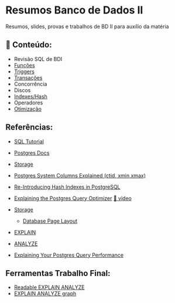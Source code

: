 # Resumos Banco de Dados II

Resumos, slides, provas e trabalhos de BD II para auxílio da matéria

## :book: Conteúdo:

- Revisão SQL de BDI
- [Funções](https://www.postgresql.org/docs/current/functions.html)
- [Triggers](https://www.postgresql.org/docs/current/triggers.html)
- [Transações](https://www.postgresql.org/docs/current/transactions.html)
- Concorrência
- Discos
- [Indexes/Hash](https://www.postgresql.org/docs/current/hash-index.html)
- Operadores
- [Otimização](https://www.postgresql.org/docs/current/planner-optimizer.html)

## Referências:

- [SQL Tutorial](https://www.w3schools.com/sql/default.asp)
- [Postgres Docs](https://www.postgresql.org/docs/current/)
- [Storage](https://www.postgresql.org/docs/current/storage.html)
- [Postgres System Columns Explained (ctid, xmin,xmax)](https://www.youtube.com/watch?v=AveRgUrC7FM&ab_channel=HusseinNasser)
- [Re-Introducing Hash Indexes in PostgreSQL](https://hakibenita.com/postgresql-hash-index)
- [Explaining the Postgres Query Optimizer](https://momjian.us/main/writings/pgsql/optimizer.pdf)
  [:movie_camera: video](https://www.youtube.com/watch?v=wLpcVM9qxV0&ab_channel=MicrosoftDeveloper)

- [Storage](https://www.postgresql.org/docs/current/storage.html)
  - [Database Page Layout](https://www.postgresql.org/docs/current/storage-page-layout.html)

- [EXPLAIN](https://www.postgresql.org/docs/current/sql-explain.html)
- [ANALYZE](https://www.postgresql.org/docs/16/sql-analyze.html)
- [Explaining Your Postgres Query Performance](https://www.crunchydata.com/blog/get-started-with-explain-analyze)

## Ferramentas Trabalho Final:

- [Readable EXPLAIN ANALYZE](https://explain.depesz.com/)
- [EXPLAIN ANALYZE graph](https://explain.dalibo.com/)

